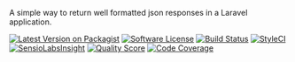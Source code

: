 A simple way to return well formatted json responses in a Laravel application.

[![Latest Version on Packagist](https://img.shields.io/packagist/v/tequilarapido/result-cache.svg?style=flat-square)](https://packagist.org/packages/tequilarapido/result-cache)
[![Software License](https://img.shields.io/badge/license-MIT-brightgreen.svg?style=flat-square)](LICENSE.md)
[![Build Status](https://img.shields.io/travis/tequilarapido/result-cache/master.svg?style=flat-square)](https://travis-ci.org/tequilarapido/result-cache)
[![StyleCI](https://styleci.io/repos/70261592/shield)](https://styleci.io/repos/70685298)
[![SensioLabsInsight](https://img.shields.io/sensiolabs/i/89fef937-0983-4cea-8858-0a3d74875d9c.svg?style=flat-square)](https://insight.sensiolabs.com/projects/89fef937-0983-4cea-8858-0a3d74875d9c)
[![Quality Score](https://img.shields.io/scrutinizer/g/tequilarapido/result-cache.svg?style=flat-square)](https://scrutinizer-ci.com/g/tequilarapido/result-cache)
[![Code Coverage](https://img.shields.io/scrutinizer/coverage/g/tequilarapido/result-cache/master.svg?style=flat-square)](https://scrutinizer-ci.com/g/tequilarapido/result-cache/?branch=master)









